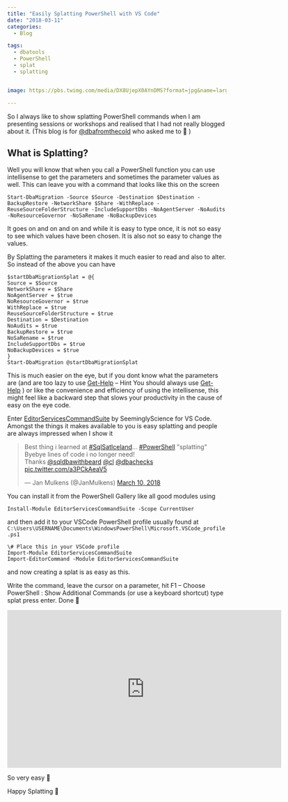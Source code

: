 ```yaml
---
title: "Easily Splatting PowerShell with VS Code"
date: "2018-03-11" 
categories:
  - Blog

tags:
  - dbatools
  - PowerShell
  - splat
  - splatting


image: https://pbs.twimg.com/media/DX8UjepX0AYnDMS?format=jpg&name=large

---
```

So I always like to show splatting PowerShell commands when I am presenting sessions or workshops and realised that I had not really blogged about it. (This blog is for [@dbafromthecold](https://twitter.com/dbafromthecold) who asked me to 🙂 )

What is Splatting?
------------------

Well you will know that when you call a PowerShell function you can use intellisense to get the parameters and sometimes the parameter values as well. This can leave you with a command that looks like this on the screen

    Start-DbaMigration -Source $Source -Destination $Destination -BackupRestore -NetworkShare $Share -WithReplace -ReuseSourceFolderStructure -IncludeSupportDbs -NoAgentServer -NoAudits -NoResourceGovernor -NoSaRename -NoBackupDevices

It goes on and on and on and while it is easy to type once, it is not so easy to see which values have been chosen. It is also not so easy to change the values.

By Splatting the parameters it makes it much easier to read and also to alter. So instead of the above you can have

```
$startDbaMigrationSplat = @{
Source = $Source
NetworkShare = $Share
NoAgentServer = $true
NoResourceGovernor = $true
WithReplace = $true
ReuseSourceFolderStructure = $true
Destination = $Destination
NoAudits = $true
BackupRestore = $true
NoSaRename = $true
IncludeSupportDbs = $true
NoBackupDevices = $true
}
Start-DbaMigration @startDbaMigrationSplat
```
This is much easier on the eye, but if you dont know what the parameters are (and are too lazy to use [Get-Help](https://docs.microsoft.com/en-us/powershell/module/microsoft.powershell.core/get-help?view=powershell-6) – Hint You should always use [Get-Help](https://docs.microsoft.com/en-us/powershell/module/microsoft.powershell.core/get-help?view=powershell-6) ) or like the convenience and efficiency of using the intellisense, this might feel like a backward step that slows your productivity in the cause of easy on the eye code.

Enter [EditorServicesCommandSuite](https://github.com/SeeminglyScience/EditorServicesCommandSuite) by SeeminglyScience for VS Code. Amongst the things it makes available to you is easy splatting and people are always impressed when I show it

<blockquote class="twitter-tweet"><p lang="en" dir="ltr">Best thing i learned at <a href="https://twitter.com/hashtag/SqlSatIceland?src=hash&amp;ref_src=twsrc%5Etfw">#SqlSatIceland</a>... <a href="https://twitter.com/hashtag/PowerShell?src=hash&amp;ref_src=twsrc%5Etfw">#PowerShell</a> &quot;splatting&quot;<br>Byebye lines of code i no longer need!<br>Thanks <a href="https://twitter.com/sqldbawithbeard?ref_src=twsrc%5Etfw">@sqldbawithbeard</a> <a href="https://twitter.com/cl?ref_src=twsrc%5Etfw">@cl</a> <a href="https://twitter.com/dbachecks?ref_src=twsrc%5Etfw">@dbachecks</a> <a href="https://t.co/a3PCkAeaV5">pic.twitter.com/a3PCkAeaV5</a></p>&mdash; Jan Mulkens (@JanMulkens) <a href="https://twitter.com/JanMulkens/status/972518661679452161?ref_src=twsrc%5Etfw">March 10, 2018</a></blockquote> <script async src="https://platform.twitter.com/widgets.js" charset="utf-8"></script>

You can install it from the PowerShell Gallery like all good modules using

    Install-Module EditorServicesCommandSuite -Scope CurrentUser

and then add it to your VSCode PowerShell profile usually found at `C:\Users\USERNAME\Documents\WindowsPowerShell\Microsoft.VSCode_profile.ps1`

```
\# Place this in your VSCode profile
Import-Module EditorServicesCommandSuite
Import-EditorCommand -Module EditorServicesCommandSuite
```

and now creating a splat is as easy as this.

Write the command, leave the cursor on a parameter, hit F1 – Choose PowerShell : Show Additional Commands (or use a keyboard shortcut) type splat press enter. Done 🙂  

<DIV id=v-pfRz040C-1 class=video-player><IFRAME height=362 src="https://videopress.com/embed/pfRz040C?hd=1&amp;loop=0&amp;autoPlay=0&amp;permalink=1" frameBorder=0 width=630 allowfullscreen></IFRAME>
<SCRIPT src="https://s0.wp.com/wp-content/plugins/video/assets/js/next/videopress-iframe.js"></SCRIPT>
</DIV></DIV>

So very easy 🙂

Happy Splatting 🙂


